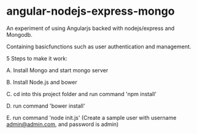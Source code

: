 angular-nodejs-express-mongo
============================

An experiment of using Angularjs backed with nodejs/express and Mongodb.

Containing basicfunctions such as user authentication and management.

5 Steps to make it work:

A. Install Mongo and start mongo server

B. Install Node.js and bower

C. cd into this project folder and run command 'npm install'

D. run command 'bower install'

E. run command 'node init.js' (Create a sample user with username admin@admin.com, and password is admin)